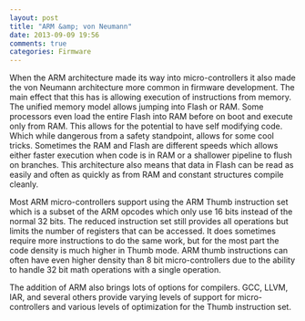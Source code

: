 ```yaml
---
layout: post
title: "ARM &amp; von Neumann"
date: 2013-09-09 19:56
comments: true
categories: Firmware
---
```


When the ARM architecture made its way into micro-controllers it also
made the von Neumann architecture more common in firmware
development. The main effect that this has is allowing execution of
instructions from memory. The unified memory model allows jumping into
Flash or RAM. Some processors even load the entire Flash into RAM
before on boot and execute only from RAM. This allows for the
potential to have self modifying code. Which while dangerous from a
safety standpoint, allows for some cool tricks. Sometimes the RAM and
Flash are different speeds which allows either faster execution when
code is in RAM or a shallower pipeline to flush on branches. This
architecture also means that data in Flash can be read as easily and
often as quickly as from RAM and constant structures compile cleanly.

Most ARM micro-controllers support using the ARM Thumb instruction set
which is a subset of the ARM opcodes which only use 16 bits instead of
the normal 32 bits. The reduced instruction set still provides all
operations but limits the number of registers that can be accessed. It
does sometimes require more instructions to do the same work, but for
the most part the code density is much higher in Thumb mode. ARM thumb
instructions can often have even higher density than 8 bit
micro-controllers due to the ability to handle 32 bit math operations
with a single operation.

The addition of ARM also brings lots of options for compilers. GCC,
LLVM, IAR, and several others provide varying levels of support for
micro-controllers and various levels of optimization for the Thumb
instruction set.
